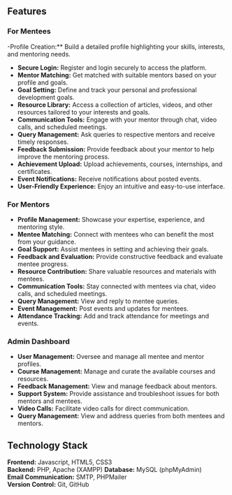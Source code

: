 ## Features

### For Mentees
-Profile Creation:** Build a detailed profile highlighting your skills, interests, and mentoring needs.
- **Secure Login:** Register and login securely to access the platform.
- **Mentor Matching:** Get matched with suitable mentors based on your profile and goals.
- **Goal Setting:** Define and track your personal and professional development goals.
- **Resource Library:** Access a collection of articles, videos, and other resources tailored to your interests and goals.
- **Communication Tools:** Engage with your mentor through chat, video calls, and scheduled meetings.
- **Query Management:** Ask queries to respective mentors and receive timely responses.
- **Feedback Submission:** Provide feedback about your mentor to help improve the mentoring process.
- **Achievement Upload:** Upload achievements, courses, internships, and certificates.
- **Event Notifications:** Receive notifications about posted events.
- **User-Friendly Experience:** Enjoy an intuitive and easy-to-use interface.
### For Mentors
-  **Profile Management:** Showcase your expertise, experience, and mentoring style.
- **Mentee Matching:** Connect with mentees who can benefit the most from your guidance.
- **Goal Support:** Assist mentees in setting and achieving their goals.
- **Feedback and Evaluation:** Provide constructive feedback and evaluate mentee progress.
- **Resource Contribution:** Share valuable resources and materials with mentees.
- **Communication Tools:** Stay connected with mentees via chat, video calls, and scheduled meetings.
- **Query Management:** View and reply to mentee queries.
- **Event Management:** Post events and updates for mentees.
- **Attendance Tracking:** Add and track attendance for meetings and events.
### Admin Dashboard
-  **User Management:** Oversee and manage all mentee and mentor profiles.
- **Course Management:** Manage and curate the available courses and resources.
- **Feedback Management:** View and manage feedback about mentors.
- **Support System:** Provide assistance and troubleshoot issues for both mentors and mentees.
- **Video Calls:** Facilitate video calls for direct communication.
- **Query Management:** View and address queries from both mentees and mentors.



## Technology Stack

**Frontend:** Javascript, HTML5, CSS3  
**Backend:** PHP, Apache (XAMPP)
**Database:** MySQL (phpMyAdmin)  
**Email Communication:** SMTP, PHPMailer  
**Version Control:** Git, GitHub
